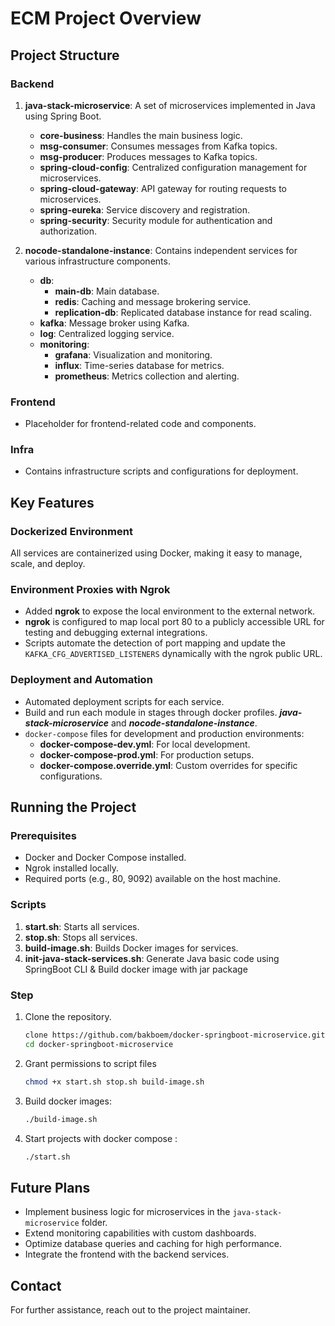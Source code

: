 # ECM Project Overview

## Project Structure

### Backend

1. **java-stack-microservice**: A set of microservices implemented in Java using Spring Boot.

   - **core-business**: Handles the main business logic.
   - **msg-consumer**: Consumes messages from Kafka topics.
   - **msg-producer**: Produces messages to Kafka topics.
   - **spring-cloud-config**: Centralized configuration management for microservices.
   - **spring-cloud-gateway**: API gateway for routing requests to microservices.
   - **spring-eureka**: Service discovery and registration.
   - **spring-security**: Security module for authentication and authorization.

2. **nocode-standalone-instance**: Contains independent services for various infrastructure components.

   - **db**:
     - **main-db**: Main database.
     - **redis**: Caching and message brokering service.
     - **replication-db**: Replicated database instance for read scaling.
   - **kafka**: Message broker using Kafka.
   - **log**: Centralized logging service.
   - **monitoring**:
     - **grafana**: Visualization and monitoring.
     - **influx**: Time-series database for metrics.
     - **prometheus**: Metrics collection and alerting.

### Frontend

- Placeholder for frontend-related code and components.

### Infra

- Contains infrastructure scripts and configurations for deployment.

## Key Features

### Dockerized Environment

All services are containerized using Docker, making it easy to manage, scale, and deploy.

### Environment Proxies with Ngrok

- Added **ngrok** to expose the local environment to the external network.
- **ngrok** is configured to map local port 80 to a publicly accessible URL for testing and debugging external integrations.
- Scripts automate the detection of port mapping and update the `KAFKA_CFG_ADVERTISED_LISTENERS` dynamically with the ngrok public URL.

### Deployment and Automation

- Automated deployment scripts for each service.
- Build and run each module in stages through docker profiles. ***java-stack-microservice*** and   ***nocode-standalone-instance***.
- `docker-compose` files for development and production environments:
  - **docker-compose-dev.yml**: For local development.
  - **docker-compose-prod.yml**: For production setups.
  - **docker-compose.override.yml**: Custom overrides for specific configurations.

## Running the Project

### Prerequisites

- Docker and Docker Compose installed.
- Ngrok installed locally.
- Required ports (e.g., 80, 9092) available on the host machine.


### Scripts

1. **start.sh**: Starts all services.
2. **stop.sh**: Stops all services.
3. **build-image.sh**: Builds Docker images for services.
4. **init-java-stack-services.sh**: Generate Java basic code using SpringBoot CLI & Build docker image with jar package

### Step

1. Clone the repository.
   ```bash
   clone https://github.com/bakboem/docker-springboot-microservice.git
   cd docker-springboot-microservice
   ```
2. Grant permissions to script files
   ```bash
   chmod +x start.sh stop.sh build-image.sh
   ```
3. Build docker images:
   ```bash
   ./build-image.sh
   ```
4. Start projects with docker compose :
   ```bash
   ./start.sh
   ```


## Future Plans

- Implement business logic for microservices in the `java-stack-microservice` folder.
- Extend monitoring capabilities with custom dashboards.
- Optimize database queries and caching for high performance.
- Integrate the frontend with the backend services.

## Contact

For further assistance, reach out to the project maintainer.

